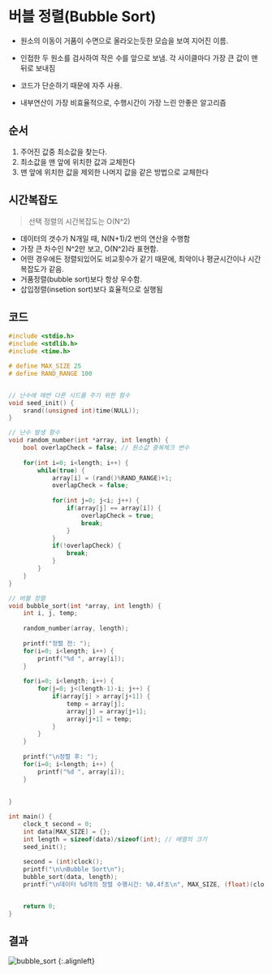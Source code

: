 # 버블 정렬(Bubble Sort)

- 원소의 이동이 거품이 수면으로 올라오는듯한 모습을 보여 지어진 이름.

- 인접한 두 원소를 검사하여 작은 수를 앞으로 보냄. 각 사이클마다 가장 큰 값이 맨 뒤로 보내짐

- 코드가 단순하기 때문에 자주 사용.

- 내부연산이 가장 비효율적으로, 수행시간이 가장 느린 안좋은 알고리즘


## **순서**

1. 주어진 값중 최소값을 찾는다.
2. 최소값을 맨 앞에 위치한 값과 교체한다
3. 맨 앞에 위치한 값을 제외한 나머지 값을 같은 방법으로 교체한다



## 시간복잡도

> 선택 정렬의 시간복잡도는 O(N^2)

- 데이터의 갯수가 N개일 때, N(N+1)/2 번의 연산을 수행함
- 가장 큰 차수인 N^2만 보고, O(N^2)라 표현함.
- 어떤 경우에든 정렬되있어도 비교횟수가 같기 때문에, 최악이나 평균시간이나 시간복잡도가 같음.
- 거품정렬(bubble sort)보다 항상 우수함.
- 삽입정렬(insetion sort)보다 효율적으로 실행됨



## 코드

```c
#include <stdio.h>
#include <stdlib.h>
#include <time.h>

# define MAX_SIZE 25
# define RAND_RANGE 100


// 난수에 매번 다른 시드를 주기 위한 함수 
void seed_init() {
	srand((unsigned int)time(NULL));
} 

// 난수 발생 함수 
void random_number(int *array, int length) {
	bool overlapCheck = false; // 원소값 중복체크 변수 
	 
	for(int i=0; i<length; i++) {
		while(true) {
			array[i] = (rand()%RAND_RANGE)+1;
			overlapCheck = false;
			
			for(int j=0; j<i; j++) {
				if(array[j] == array[i]) {
					overlapCheck = true;
					break;
				}
			}
			if(!overlapCheck) {
				break;
			}
		}	
	}	
}

// 버블 정렬 
void bubble_sort(int *array, int length) {
	int i, j, temp;
	
	random_number(array, length);
	
	printf("정렬 전: ");
	for(i=0; i<length; i++) {
		printf("%d ", array[i]);
	}
	
	for(i=0; i<length; i++) {
		for(j=0; j<(length-1)-i; j++) {
			if(array[j] > array[j+1]) {
				temp = array[j];
				array[j] = array[j+1];
				array[j+1] = temp;
			}
		}
	}
	
	printf("\n정렬 후: ");
	for(i=0; i<length; i++) {
		printf("%d ", array[i]);
	}
	
	
}

int main() {
	clock_t second = 0;
	int data[MAX_SIZE] = {};
	int length = sizeof(data)/sizeof(int); // 배열의 크기
	seed_init();
	
	second = (int)clock();
	printf("\n\nBubble Sort\n");
	bubble_sort(data, length);
	printf("\n데이터 %d개의 정렬 수행시간: %0.4f초\n", MAX_SIZE, (float)(clock() - second) /CLOCKS_PER_SEC);   //요기까지 걸린 시간은?


	return 0;
}
```



## 결과

![bubble_sort](https://i.imgur.com/hs6Z5iS.png) {:.alignleft}